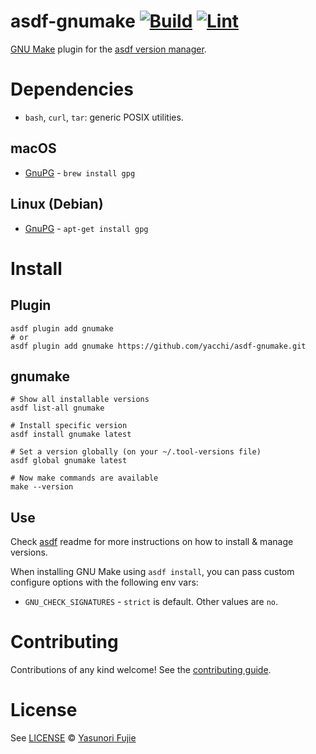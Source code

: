# asdf-gnumake [![Build](https://github.com/yacchi/asdf-gnumake/actions/workflows/build.yml/badge.svg)](https://github.com/yacchi/asdf-gnumake/actions/workflows/build.yml) [![Lint](https://github.com/yacchi/asdf-gnumake/actions/workflows/lint.yml/badge.svg)](https://github.com/yacchi/asdf-gnumake/actions/workflows/lint.yml)

[GNU Make](https://www.gnu.org/software/make/) plugin for the [asdf version manager](https://asdf-vm.com).

# Dependencies

- `bash`, `curl`, `tar`: generic POSIX utilities.

## macOS
* [GnuPG](http://www.gnupg.org) - `brew install gpg`

## Linux (Debian)
* [GnuPG](http://www.gnupg.org) - `apt-get install gpg`

# Install

## Plugin
```shell
asdf plugin add gnumake
# or
asdf plugin add gnumake https://github.com/yacchi/asdf-gnumake.git
```

## gnumake
```shell
# Show all installable versions
asdf list-all gnumake

# Install specific version
asdf install gnumake latest

# Set a version globally (on your ~/.tool-versions file)
asdf global gnumake latest

# Now make commands are available
make --version
```

## Use
Check [asdf](https://github.com/asdf-vm/asdf) readme for more instructions on how to
install & manage versions.

When installing GNU Make using `asdf install`, you can pass custom configure options with the following env vars:
* `GNU_CHECK_SIGNATURES` - `strict` is default. Other values are `no`.

# Contributing
Contributions of any kind welcome! See the [contributing guide](contributing.md).

# License
See [LICENSE](https://github.com/yacchi/asdf-gnumake/blob/master/LICENSE) © [Yasunori Fujie](https://github.com/yacchi/)
